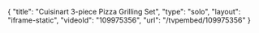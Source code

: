 {
    "title": "Cuisinart 3-piece Pizza Grilling Set",
    "type": "solo",
    "layout": "iframe-static",
    "videoId": "109975356",
    "url": "\/tvpembed\/109975356"
}